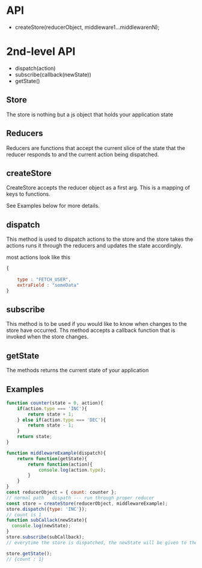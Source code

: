 # API

* createStore(reducerObject, middleware1...middlewarenN);

# 2nd-level API
* dispatch(action)
* subscribe(callback(newState))
* getState()

## Store

The store is nothing but a js object that holds your application state

## Reducers

Reducers are functions that accept the current slice of the state that the reducer responds to and the current action being dispatched.

## createStore

CreateStore accepts the reducer object as a first arg. This is a mapping of keys to functions. 

See Examples below for more details.

## dispatch

This method is used to dispatch actions to the store and the store takes the actions runs it through the reducers and updates
the state accordingly.

most actions look like this
```javascript
{
    
    type : "FETCH_USER",
    extraField : "someData"
}
```

## subscribe

This method is to be used if you would like to know when changes to the store have occurred. Ths method accepts
a callback function that is invoked when the store changes.

## getState

The methods returns the current state of your application

## Examples

```javascript
function counter(state = 0, action){
    if(action.type === 'INC'){
        return state + 1;
    } else if(action.type === 'DEC'){
        return state - 1;
    }
    return state;
}

function middlewareExample(dispatch){
    return function(getState){
        return function(action){
            console.log(action.type);
        }
    }
}
const reducerObject = { count: counter };
// normal path   dispath --- run through proper reducer
const store = createStore(reducerObject, middlewareExample);
store.dispatch({type: 'INC'});
// count is 1
function subCallack(newState){
  console.log(newState);   
}
store.subscribe(subCallback);
// everytime the store is dispatched, the newState will be given to the callback and logged

store.getState();
// {count : 1}


```